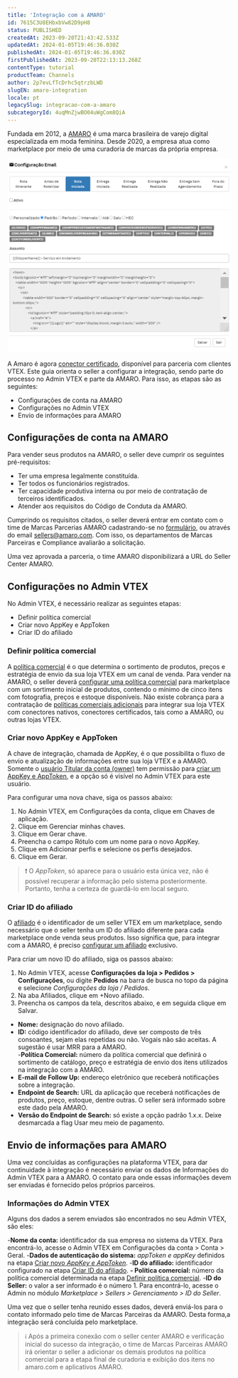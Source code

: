 ```yaml
---
title: 'Integração com a AMARO'
id: 7615C3U8EHbxbVw82D9pH8
status: PUBLISHED
createdAt: 2023-09-20T21:43:42.533Z
updatedAt: 2024-01-05T19:46:36.030Z
publishedAt: 2024-01-05T19:46:36.030Z
firstPublishedAt: 2023-09-20T22:13:13.268Z
contentType: tutorial
productTeam: Channels
author: 2p7evLfTcDrhc5qtrzbLWD
slugEN: amaro-integration
locale: pt
legacySlug: integracao-com-a-amaro
subcategoryId: 4uqMnZjwBO04uWgCom8QiA
---
```


Fundada em 2012, a [AMARO](https://amaro.com/br/pt/) é uma marca brasileira de varejo digital especializada em moda feminina. Desde 2020, a empresa atua como marketplace por meio de uma curadoria de marcas da própria empresa.

![Integração AMARO](https://raw.githubusercontent.com/vtexdocs/help-center-content/refs/heads/main/_1.png)

A Amaro é agora [conector certificado](https://help.vtex.com/pt/tutorial/estrategias-de-marketplace-na-vtex--tutorials_402#integrado-a-conector-certificado-parceiro), disponível para parceria com clientes VTEX. Este guia orienta o seller a configurar a integração, sendo parte do processo no Admin VTEX e parte da AMARO. Para isso, as etapas são as seguintes:

- Configurações de conta na AMARO  
- Configurações no Admin VTEX   
- Envio de informações para AMARO  

## Configurações de conta na AMARO

Para vender seus produtos na AMARO, o seller deve cumprir os seguintes pré-requisitos:  

- Ter uma empresa legalmente constituída.  
- Ter todos os funcionários registrados.  
- Ter capacidade produtiva interna ou por meio de contratação de terceiros identificados.  
- Atender aos requisitos do Código de Conduta da AMARO.  

Cumprindo os requisitos citados, o seller deverá entrar em contato com o time de Marcas Parcerias AMARO cadastrando-se no [formulário](https://nocodb.amaro.pro/dashboard/?utm_source=vtex&utm_medium=logo&utm_campaign=hunting#/nc/form/a54bc346-95a0-4497-aceb-5137df1b09c8), ou através do email [sellers@amaro.com](sellers@amaro.com). Com isso, os departamentos de Marcas Parceiras e Compliance avaliarão a solicitação.  

Uma vez aprovada a parceria, o time AMARO disponibilizará a URL do Seller Center AMARO.  

## Configurações no Admin VTEX  

No Admin VTEX, é necessário realizar as seguintes etapas:  

- Definir política comercial  
- Criar novo AppKey e AppToken  
- Criar ID do afiliado  

### Definir política comercial  

A [política comercial](https://help.vtex.com/pt/tutorial/como-funciona-uma-politica-comercial--6Xef8PZiFm40kg2STrMkMV) é o que determina o sortimento de produtos, preços e estratégia de envio da sua loja VTEX em um canal de venda. Para vender na AMARO, o seller deverá [configurar uma política comercial](https://help.vtex.com/pt/tutorial/configurando-a-politica-comercial-para-marketplace/) para marketplace com um sortimento inicial de produtos, contendo o mínimo de cinco itens com fotografia, preços e estoque disponíveis. 
Não existe cobrança para a contratação de [políticas comerciais adicionais](https://help.vtex.com/pt/tutorial/contratacao-de-politica-comercial-adicional--61vuFOw4yGh6nwSmkLJL1X) para integrar sua loja VTEX com conectores nativos, conectores certificados, tais como a AMARO, ou outras lojas VTEX.  

### Criar novo AppKey e AppToken  

A chave de integração, chamada de AppKey, é o que possibilita o fluxo de envio e atualização de informações entre sua loja VTEX e a AMARO. Somente o [usuário Titular da conta (owner)](https://help.vtex.com/pt/tracks/contas-e-permissoes--5PxyAgZrtiYlaYZBTlhJ2A/56Bd0KpwbvAji1aFs94xdA?&utm_source=autocomplete) tem permissão para [criar um AppKey e AppToken](https://developers.vtex.com/vtex-rest-api/docs/getting-started-authentication), e a opção só é visível no Admin VTEX para este usuário.  

Para configurar uma nova chave, siga os passos abaixo:  

1. No Admin VTEX, em Configurações da conta, clique em Chaves de aplicação.  
2. Clique em Gerenciar minhas chaves.  
3. Clique em Gerar chave.  
4. Preencha o campo Rótulo com um nome para o novo AppKey.  
5. Clique em Adicionar perfis e selecione os perfis desejados.  
6. Clique em Gerar.  

>❗ O <i>AppToken</i>, só aparece para o usuário esta única vez, não é possível recuperar a informação pelo sistema posteriormente. Portanto, tenha a certeza de guardá-lo em local seguro.

### Criar ID do afiliado  

O [afiliado](https://help.vtex.com/pt/tutorial/o-que-e-afiliado--4bN3e1YarSEammk2yOeMc0) é o identificador de um seller VTEX em um marketplace, sendo necessário que o seller tenha um ID do afiliado diferente para cada marketplace onde venda seus produtos. Isso significa que, para integrar com a AMARO, é preciso [configurar um afiliado](https://help.vtex.com/pt/tutorial/como-configurar-afiliado--tutorials_187) exclusivo.   

Para criar um novo ID do afiliado, siga os passos abaixo:  

1. No Admin VTEX, acesse __Configurações da loja > Pedidos > Configurações__, ou digite __Pedidos__ na barra de busca no topo da página e selecione *Configurações da loja / Pedidos*.  
2. Na aba Afiliados, clique em +Novo afiliado.
3. Preencha os campos da tela, descritos abaixo, e em seguida clique em Salvar.
  - __Nome:__ designação do novo afiliado.  
  - __ID:__ código identificador do afiliado, deve ser composto de três consoantes, sejam elas repetidas ou não. Vogais não são aceitas. A sugestão é usar MRR para a AMARO.  
  -__Política Comercial:__ número da política comercial que definirá o sortimento de catálogo, preço e estratégia de envio dos itens utilizados na integração com a AMARO.  
  - __E-mail de Follow Up:__ endereço eletrônico que receberá notificações sobre a integração.  
  - __Endpoint de Search:__ URL da aplicação que receberá notificações de produtos, preço, estoque, dentre outras. O seller será informado sobre este dado pela AMARO.  
  - __Versão do Endpoint de Search:__ só existe a opção padrão 1.x.x.
Deixe desmarcada a flag Usar meu meio de pagamento.  

## Envio de informações para AMARO  

Uma vez concluídas as configurações na plataforma VTEX, para dar continuidade à integração é necessário enviar os dados de Informações do Admin VTEX para a AMARO. O contato para onde essas informações devem ser enviadas é fornecido pelos próprios parceiros.  

### Informações do Admin VTEX  

Alguns dos dados a serem enviados são encontrados no seu Admin VTEX, são eles:  

-__Nome da conta:__ identificador da sua empresa no sistema da VTEX. Para encontrá-lo, acesse o Admin VTEX em Configurações da conta > Conta > Geral.
-__Dados de autenticação do sistema:__ *appToken e appKey* definidos na etapa [Criar novo *AppKey e AppToken*](#criar-novo-appkey-e-apptoken).
-__ID do afiliado:__ identificador configurado na etapa [Criar ID do afiliado](#criar-id-do-afiliado).
__- Política comercial:__ número da política comercial determinada na etapa [Definir política comercial](#definir-politica-comercial).
-__ID do Seller:__ o valor a ser informado é o número 1. Para encontrá-lo, acesse o Admin no módulo *Marketplace > Sellers > Gerenciamento > ID do Seller*.  

Uma vez que o seller tenha reunido esses dados, deverá enviá-los para o contato informado pelo time de Marcas Parceiras da AMARO. Desta forma,a integração será concluída pelo marketplace.  

>ℹ️ Após a primeira conexão com o seller center AMARO e verificação inicial do sucesso da integração, o time de Marcas Parceiras AMARO irá orientar o seller a adicionar os demais produtos na política comercial para a etapa final de curadoria e exibição dos itens no amaro.com e aplicativos AMARO.

